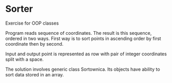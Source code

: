# Sorter
Exercise for OOP classes 

Program reads sequence of coordinates. The result is this sequence, ordered in two ways.
First way is to sort points in ascending order by first coordinate then by second. 

Input and output point is represented as row with pair of integer coordinates split with a space.

The solution involves generic class Sortownica. Its objects have ability to sort data stored in an array.  
